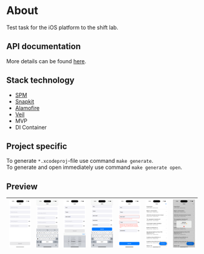 # About

Test task for the iOS platform to the shift lab.

## API documentation

More details can be found [here](https://kontests.net/api).

## Stack technology

* [SPM](https://github.com/apple/swift-package-manager)
* [Snapkit](https://github.com/SnapKit/SnapKit)
* [Alamofire](https://github.com/Alamofire/Alamofire)
* [Veil](https://github.com/DanielCardonaRojas/Veil)
* MVP
* DI Container

## Project specific

To generate `*.xcodeproj`-file use command `make generate`.  
To generate and open immediately use command `make generate open`.

## Preview

| ![Auth](Previews/Auth.png) | ![AuthNumberKeyboard](Previews/Auth%20(number_keyboard).png) | ![AuthDateKeyboard](Previews/Auth%20(date_keyboard).png) | ![AuthFilled](Previews/Auth%20(filled).png) | ![AuthError](Previews/Auth%20(error).png) | ![FeedFirst](Previews/Feed%20(first).png) | ![FeedWelcome](Previews/Feed%20(welcome).png) |
|---|---|---|---|---|---|---|